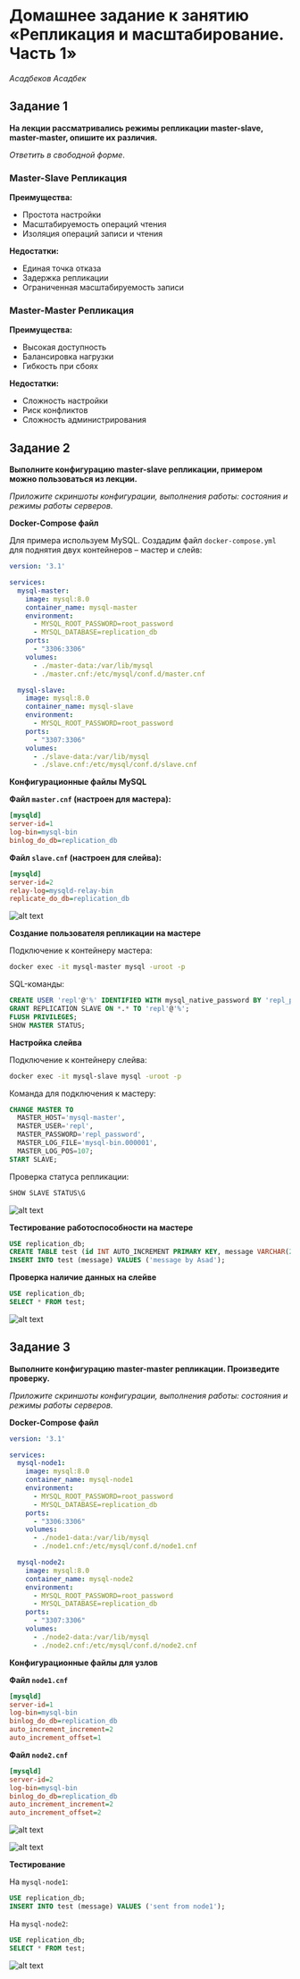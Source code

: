# Домашнее задание к занятию «Репликация и масштабирование. Часть 1»
*Асадбеков Асадбек*

## Задание 1

**На лекции рассматривались режимы репликации master-slave, master-master, опишите их различия.**

*Ответить в свободной форме*.

### Master-Slave Репликация

**Преимущества:**
- Простота настройки
- Масштабируемость операций чтения
- Изоляция операций записи и чтения

**Недостатки:**
- Единая точка отказа
- Задержка репликации
- Ограниченная масштабируемость записи

### Master-Master Репликация

**Преимущества:**
- Высокая доступность
- Балансировка нагрузки
- Гибкость при сбоях

**Недостатки:**
- Сложность настройки
- Риск конфликтов
- Сложность администрирования

## Задание 2

**Выполните конфигурацию master-slave репликации, примером можно пользоваться из лекции.**

*Приложите скриншоты конфигурации, выполнения работы: состояния и режимы работы серверов.*

**Docker-Compose файл**

Для примера используем MySQL. Создадим файл `docker-compose.yml` для поднятия двух контейнеров – мастер и слейв:

```yaml
version: '3.1'

services:
  mysql-master:
    image: mysql:8.0
    container_name: mysql-master
    environment:
      - MYSQL_ROOT_PASSWORD=root_password
      - MYSQL_DATABASE=replication_db
    ports:
      - "3306:3306"
    volumes:
      - ./master-data:/var/lib/mysql
      - ./master.cnf:/etc/mysql/conf.d/master.cnf

  mysql-slave:
    image: mysql:8.0
    container_name: mysql-slave
    environment:
      - MYSQL_ROOT_PASSWORD=root_password
    ports:
      - "3307:3306"
    volumes:
      - ./slave-data:/var/lib/mysql
      - ./slave.cnf:/etc/mysql/conf.d/slave.cnf
```

**Конфигурационные файлы MySQL**

**Файл `master.cnf` (настроен для мастера):**

```ini
[mysqld]
server-id=1
log-bin=mysql-bin
binlog_do_db=replication_db
```

**Файл `slave.cnf` (настроен для слейва):**

```ini
[mysqld]
server-id=2
relay-log=mysqld-relay-bin
replicate_do_db=replication_db
```
![alt text](https://github.com/asad-bekov/hw-16/blob/main/img/1.png)

**Создание пользователя репликации на мастере**

Подключение к контейнеру мастера:

```bash
docker exec -it mysql-master mysql -uroot -p
```

SQL-команды:

```sql
CREATE USER 'repl'@'%' IDENTIFIED WITH mysql_native_password BY 'repl_password';
GRANT REPLICATION SLAVE ON *.* TO 'repl'@'%';
FLUSH PRIVILEGES;
SHOW MASTER STATUS;
```

**Настройка слейва**

Подключение к контейнеру слейва:

```bash
docker exec -it mysql-slave mysql -uroot -p
```

Команда для подключения к мастеру:

```sql
CHANGE MASTER TO
  MASTER_HOST='mysql-master',
  MASTER_USER='repl',
  MASTER_PASSWORD='repl_password',
  MASTER_LOG_FILE='mysql-bin.000001',
  MASTER_LOG_POS=107;
START SLAVE;
```

Проверка статуса репликации:

```sql
SHOW SLAVE STATUS\G
```
![alt text](https://github.com/asad-bekov/hw-16/blob/main/img/2.png)

**Тестирование работоспособности на мастере**

```sql
USE replication_db;
CREATE TABLE test (id INT AUTO_INCREMENT PRIMARY KEY, message VARCHAR(255));
INSERT INTO test (message) VALUES ('message by Asad');
```

**Проверка наличие данных на слейве**

```sql
USE replication_db;
SELECT * FROM test;
```
![alt text](https://github.com/asad-bekov/hw-16/blob/main/img/3.png)

## Задание 3

**Выполните конфигурацию master-master репликации. Произведите проверку.**

*Приложите скриншоты конфигурации, выполнения работы: состояния и режимы работы серверов.*

**Docker-Compose файл**

```yaml
version: '3.1'

services:
  mysql-node1:
    image: mysql:8.0
    container_name: mysql-node1
    environment:
      - MYSQL_ROOT_PASSWORD=root_password
      - MYSQL_DATABASE=replication_db
    ports:
      - "3306:3306"
    volumes:
      - ./node1-data:/var/lib/mysql
      - ./node1.cnf:/etc/mysql/conf.d/node1.cnf

  mysql-node2:
    image: mysql:8.0
    container_name: mysql-node2
    environment:
      - MYSQL_ROOT_PASSWORD=root_password
      - MYSQL_DATABASE=replication_db
    ports:
      - "3307:3306"
    volumes:
      - ./node2-data:/var/lib/mysql
      - ./node2.cnf:/etc/mysql/conf.d/node2.cnf
```

**Конфигурационные файлы для узлов**

**Файл `node1.cnf`**

```ini
[mysqld]
server-id=1
log-bin=mysql-bin
binlog_do_db=replication_db
auto_increment_increment=2
auto_increment_offset=1
```

**Файл `node2.cnf`**

```ini
[mysqld]
server-id=2
log-bin=mysql-bin
binlog_do_db=replication_db
auto_increment_increment=2
auto_increment_offset=2
```
![alt text](https://github.com/asad-bekov/hw-16/blob/main/img/4.png)

![alt text](https://github.com/asad-bekov/hw-16/blob/main/img/5.png)

**Тестирование**

На `mysql-node1`:

```sql
USE replication_db;
INSERT INTO test (message) VALUES ('sent from node1');
```

На `mysql-node2`:

```sql
USE replication_db;
SELECT * FROM test;
```
![alt text](https://github.com/asad-bekov/hw-16/blob/main/img/6.png)


